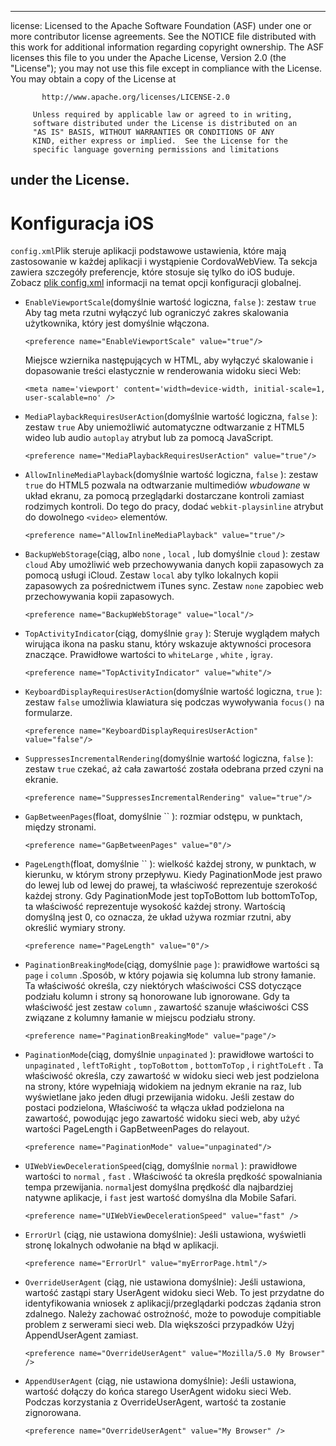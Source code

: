 * * *

license: Licensed to the Apache Software Foundation (ASF) under one or more contributor license agreements. See the NOTICE file distributed with this work for additional information regarding copyright ownership. The ASF licenses this file to you under the Apache License, Version 2.0 (the "License"); you may not use this file except in compliance with the License. You may obtain a copy of the License at

           http://www.apache.org/licenses/LICENSE-2.0
    
         Unless required by applicable law or agreed to in writing,
         software distributed under the License is distributed on an
         "AS IS" BASIS, WITHOUT WARRANTIES OR CONDITIONS OF ANY
         KIND, either express or implied.  See the License for the
         specific language governing permissions and limitations
    

## under the License.

# Konfiguracja iOS

`config.xml`Plik steruje aplikacji podstawowe ustawienia, które mają zastosowanie w każdej aplikacji i wystąpienie CordovaWebView. Ta sekcja zawiera szczegóły preferencje, które stosuje się tylko do iOS buduje. Zobacz [plik config.xml][1] informacji na temat opcji konfiguracji globalnej.

 [1]: config_ref_index.md.html#The%20config.xml%20File

*   `EnableViewportScale`(domyślnie wartość logiczna, `false` ): zestaw `true` Aby tag meta rzutni wyłączyć lub ograniczyć zakres skalowania użytkownika, który jest domyślnie włączona.
    
        <preference name="EnableViewportScale" value="true"/>
        
    
    Miejsce wziernika następujących w HTML, aby wyłączyć skalowanie i dopasowanie treści elastycznie w renderowania widoku sieci Web:
    
        <meta name='viewport' content='width=device-width, initial-scale=1, user-scalable=no' />
        

*   `MediaPlaybackRequiresUserAction`(domyślnie wartość logiczna, `false` ): zestaw `true` Aby uniemożliwić automatyczne odtwarzanie z HTML5 wideo lub audio `autoplay` atrybut lub za pomocą JavaScript.
    
        <preference name="MediaPlaybackRequiresUserAction" value="true"/>
        

*   `AllowInlineMediaPlayback`(domyślnie wartość logiczna, `false` ): zestaw `true` do HTML5 pozwala na odtwarzanie multimediów *wbudowane* w układ ekranu, za pomocą przeglądarki dostarczane kontroli zamiast rodzimych kontroli. Do tego do pracy, dodać `webkit-playsinline` atrybut do dowolnego `<video>` elementów.
    
        <preference name="AllowInlineMediaPlayback" value="true"/>
        

*   `BackupWebStorage`(ciąg, albo `none` , `local` , lub domyślnie `cloud` ): zestaw `cloud` Aby umożliwić web przechowywania danych kopii zapasowych za pomocą usługi iCloud. Zestaw `local` aby tylko lokalnych kopii zapasowych za pośrednictwem iTunes sync. Zestaw `none` zapobiec web przechowywania kopii zapasowych.
    
        <preference name="BackupWebStorage" value="local"/>
        

*   `TopActivityIndicator`(ciąg, domyślnie `gray` ): Steruje wyglądem małych wirująca ikona na pasku stanu, który wskazuje aktywności procesora znaczące. Prawidłowe wartości to `whiteLarge` , `white` , i`gray`.
    
        <preference name="TopActivityIndicator" value="white"/>
        

*   `KeyboardDisplayRequiresUserAction`(domyślnie wartość logiczna, `true` ): zestaw `false` umożliwia klawiatura się podczas wywoływania `focus()` na formularze.
    
        <preference name="KeyboardDisplayRequiresUserAction" value="false"/>
        

*   `SuppressesIncrementalRendering`(domyślnie wartość logiczna, `false` ): zestaw `true` czekać, aż cała zawartość została odebrana przed czyni na ekranie.
    
        <preference name="SuppressesIncrementalRendering" value="true"/>
        

*   `GapBetweenPages`(float, domyślnie `` ): rozmiar odstępu, w punktach, między stronami.
    
        <preference name="GapBetweenPages" value="0"/>
        

*   `PageLength`(float, domyślnie `` ): wielkość każdej strony, w punktach, w kierunku, w którym strony przepływu. Kiedy PaginationMode jest prawo do lewej lub od lewej do prawej, ta właściwość reprezentuje szerokość każdej strony. Gdy PaginationMode jest topToBottom lub bottomToTop, ta właściwość reprezentuje wysokość każdej strony. Wartością domyślną jest 0, co oznacza, że układ używa rozmiar rzutni, aby określić wymiary strony.
    
        <preference name="PageLength" value="0"/>
        

*   `PaginationBreakingMode`(ciąg, domyślnie `page` ): prawidłowe wartości są `page` i `column` .Sposób, w który pojawia się kolumna lub strony łamanie. Ta właściwość określa, czy niektórych właściwości CSS dotyczące podziału kolumn i strony są honorowane lub ignorowane. Gdy ta właściwość jest zestaw `column` , zawartość szanuje właściwości CSS związane z kolumny łamanie w miejscu podziału strony.
    
        <preference name="PaginationBreakingMode" value="page"/>
        

*   `PaginationMode`(ciąg, domyślnie `unpaginated` ): prawidłowe wartości to `unpaginated` , `leftToRight` , `topToBottom` , `bottomToTop` , i `rightToLeft` . Ta właściwość określa, czy zawartość w widoku sieci web jest podzielona na strony, które wypełniają widokiem na jednym ekranie na raz, lub wyświetlane jako jeden długi przewijania widoku. Jeśli zestaw do postaci podzielona, Właściwość ta włącza układ podzielona na zawartość, powodując jego zawartość widoku sieci web, aby użyć wartości PageLength i GapBetweenPages do relayout.
    
        <preference name="PaginationMode" value="unpaginated"/>
        

*   `UIWebViewDecelerationSpeed`(ciąg, domyślnie `normal` ): prawidłowe wartości to `normal` , `fast` . Właściwość ta określa prędkość spowalniania tempa przewijania. `normal`jest domyślna prędkość dla najbardziej natywne aplikacje, i `fast` jest wartość domyślna dla Mobile Safari.
    
        <preference name="UIWebViewDecelerationSpeed" value="fast" />
        

*   `ErrorUrl` (ciąg, nie ustawiona domyślnie): Jeśli ustawiona, wyświetli stronę lokalnych odwołanie na błąd w aplikacji.
    
        <preference name="ErrorUrl" value="myErrorPage.html"/>
        

*   `OverrideUserAgent` (ciąg, nie ustawiona domyślnie): Jeśli ustawiona, wartość zastąpi stary UserAgent widoku sieci Web. To jest przydatne do identyfikowania wniosek z aplikacji/przeglądarki podczas żądania stron zdalnego. Należy zachować ostrożność, może to powoduje compitiable problem z serwerami sieci web. Dla większości przypadków Użyj AppendUserAgent zamiast.
    
        <preference name="OverrideUserAgent" value="Mozilla/5.0 My Browser" />
        

*   `AppendUserAgent` (ciąg, nie ustawiona domyślnie): Jeśli ustawiona, wartość dołączy do końca starego UserAgent widoku sieci Web. Podczas korzystania z OverrideUserAgent, wartość ta zostanie zignorowana.
    
        <preference name="OverrideUserAgent" value="My Browser" />